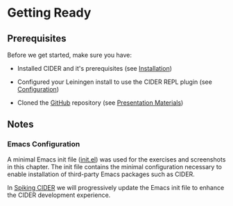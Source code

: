 # Getting Ready

## Prerequisites

Before we get started, make sure you have:

* Installed CIDER and it's prerequisites (see [Installation](../../Installation/README.md))
    
*  Configured your Leiningen install to use the CIDER REPL plugin (see [Configuration](../../Configuration/README.md))

* Cloned the [GitHub](https://github.com/tbellisiv/clojure-emacs-cider-intro) repository (see [Presentation Materials](../../Presentation_Materials/README.md))

## Notes

### Emacs Configuration

A minimal Emacs init file ([init.el](https://github.com/tbellisiv/clojure-emacs-cider-intro/blob/master/code/elisp/init_file/00_base/init.el)) was used for the exercises and screenshots in this chapter. The init file contains the minimal configuration necessary to enable installation of third-party Emacs packages such as CIDER.

In [Spiking CIDER](../../Spiking_Cider/README.md) we will progressively update the Emacs init file to enhance the CIDER development experience.

